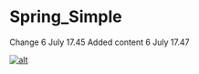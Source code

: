 Spring_Simple
=============
Change 6 July 17.45
Added content 6 July 17.47


[![alt](https://codenvy-stg.com/factory/resources/factory-white.png)](https://codenvy-stg.com/ide-resources/share/project/artnata9/Hello_World)
